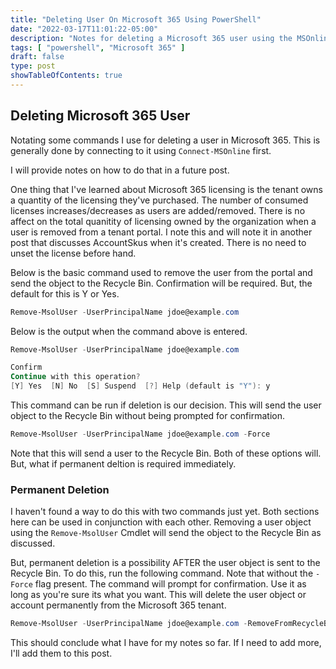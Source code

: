 ```yaml
---
title: "Deleting User On Microsoft 365 Using PowerShell"
date: "2022-03-17T11:01:22-05:00"
description: "Notes for deleting a Microsoft 365 user using the MSOnline PowerShell Module."
tags: [ "powershell", "Microsoft 365" ]
draft: false
type: post
showTableOfContents: true
---
```


## Deleting Microsoft 365 User

Notating some commands I use for deleting a user in Microsoft 365. This 
is generally done by connecting to it using ```Connect-MSOnline``` first.

I will provide notes on how to do that in a future post.

One thing that I've learned about Microsoft 365 licensing is the tenant 
owns a quantity of the licensing they've purchased. The number of consumed 
licenses increases/decreases as users are added/removed. There is no 
affect on the total quanitity of licensing owned by the organization when 
a user is removed from a tenant portal. I note this and will note it 
in another post that discusses AccountSkus when it's created. There is 
no need to unset the license before hand. 

Below is the basic command used to remove the user from the portal and 
send the object to the Recycle Bin. Confirmation will be required. 
But, the default for this is Y or Yes.

```powershell
Remove-MsolUser -UserPrincipalName jdoe@example.com
```

Below is the output when the command above is entered.

```powershell
Remove-MsolUser -UserPrincipalName jdoe@example.com

Confirm
Continue with this operation?
[Y] Yes  [N] No  [S] Suspend  [?] Help (default is "Y"): y
```

This command can be run if deletion is our decision. This will send the 
user object to the Recycle Bin without being prompted for confirmation.

```powershell
Remove-MsolUser -UserPrincipalName jdoe@example.com -Force
```

Note that this will send a user to the Recycle Bin. Both of these options 
will. But, what if permanent deltion is required immediately.

### Permanent Deletion

I haven't found a way to do this with two commands just yet. Both sections
here can be used in conjunction with each other. Removing a user object 
using the ```Remove-MsolUser``` Cmdlet will send the object to the Recycle
Bin as discussed.

But, permanent deletion is a possibility AFTER the user object is sent to 
the Recycle Bin. To do this, run the following command. Note that without 
the ```-Force``` flag present. The command will prompt for confirmation. 
Use it as long as you're sure its what you want. This will delete the user 
object or account permanently from the Microsoft 365 tenant.

```powershell
Remove-MsolUser -UserPrincipalName jdoe@example.com -RemoveFromRecycleBin
```

This should conclude what I have for my notes so far. If I need to add more, 
I'll add them to this post.
